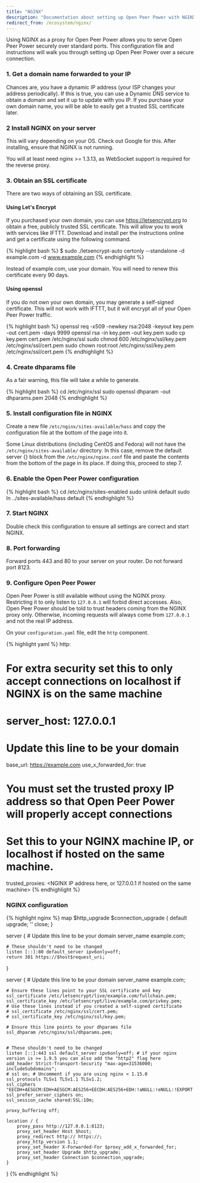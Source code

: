```yaml
---
title: "NGINX"
description: "Documentation about setting up Open Peer Power with NGINX."
redirect_from: /ecosystem/nginx/
---
```


Using NGINX as a proxy for Open Peer Power allows you to serve Open Peer Power securely over standard ports. This configuration file and instructions will walk you through setting up Open Peer Power over a secure connection.

### 1. Get a domain name forwarded to your IP

Chances are, you have a dynamic IP address (your ISP changes your address periodically). If this is true, you can use a Dynamic DNS service to obtain a domain and set it up to update with you IP. If you purchase your own domain name, you will be able to easily get a trusted SSL certificate later.

### 2 Install NGINX on your server

This will vary depending on your OS. Check out Google for this. After installing, ensure that NGINX is not running.

<div class='note'>
You will at least need nginx >= 1.3.13, as WebSocket support is required for the reverse proxy.
</div>

### 3. Obtain an SSL certificate

There are two ways of obtaining an SSL certificate.

#### Using Let's Encrypt

If you purchased your own domain, you can use <https://letsencrypt.org> to obtain a free, publicly trusted SSL certificate. This will allow you to work with services like IFTTT. Download and install per the instructions online and get a certificate using the following command.

{% highlight bash %}
$ sudo ./letsencrypt-auto certonly --standalone -d example.com -d www.example.com
{% endhighlight %}

Instead of example.com, use your domain. You will need to renew this certificate every 90 days.

#### Using openssl

If you do not own your own domain, you may generate a self-signed certificate. This will not work with IFTTT, but it will encrypt all of your Open Peer Power traffic.

{% highlight bash %}
openssl req -x509 -newkey rsa:2048 -keyout key.pem -out cert.pem -days 9999
openssl rsa -in key.pem -out key.pem
sudo cp key.pem cert.pem /etc/nginx/ssl
sudo chmod 600 /etc/nginx/ssl/key.pem /etc/nginx/ssl/cert.pem
sudo chown root:root /etc/nginx/ssl/key.pem /etc/nginx/ssl/cert.pem
{% endhighlight %}

### 4. Create dhparams file

As a fair warning, this file will take a while to generate.

{% highlight bash %}
cd /etc/nginx/ssl
sudo openssl dhparam -out dhparams.pem 2048
{% endhighlight %}

### 5. Install configuration file in NGINX

Create a new file `/etc/nginx/sites-available/hass` and copy the configuration file at the bottom of the page into it.

<div class='note'>

Some Linux distributions (including CentOS and Fedora) will not have the `/etc/nginx/sites-available/` directory. In this case, remove the default server {} block from the `/etc/nginx/nginx.conf` file and paste the contents from the bottom of the page in its place. If doing this, proceed to step 7.

</div>

### 6. Enable the Open Peer Power configuration

{% highlight bash %}
cd /etc/nginx/sites-enabled
sudo unlink default
sudo ln ../sites-available/hass default
{% endhighlight %}

### 7. Start NGINX

Double check this configuration to ensure all settings are correct and start NGINX.

### 8. Port forwarding

Forward ports 443 and 80 to your server on your router. Do not forward port 8123.

### 9. Configure Open Peer Power

 Open Peer Power is still available without using the NGINX proxy. Restricting it to only listen to `127.0.0.1` will forbid direct accesses. Also, Open Peer Power should be told to trust headers coming from the NGINX proxy only. Otherwise, incoming requests will always come from `127.0.0.1` and not the real IP address.

On your `configuration.yaml` file, edit the `http` component.

{% highlight yaml %}
http:
  # For extra security set this to only accept connections on localhost if NGINX is on the same machine
  # server_host: 127.0.0.1
  # Update this line to be your domain
  base_url: https://example.com
  use_x_forwarded_for: true
  # You must set the trusted proxy IP address so that Open Peer Power will properly accept connections
  # Set this to your NGINX machine IP, or localhost if hosted on the same machine.
  trusted_proxies: <NGINX IP address here, or 127.0.0.1 if hosted on the same machine>
{% endhighlight %}

### NGINX configuration

{% highlight nginx %}
map $http_upgrade $connection_upgrade {
    default upgrade;
    ''      close;
}

server {
    # Update this line to be your domain
    server_name example.com;

    # These shouldn't need to be changed
    listen [::]:80 default_server ipv6only=off;
    return 301 https://$host$request_uri;
}

server {
    # Update this line to be your domain
    server_name example.com;

    # Ensure these lines point to your SSL certificate and key
    ssl_certificate /etc/letsencrypt/live/example.com/fullchain.pem;
    ssl_certificate_key /etc/letsencrypt/live/example.com/privkey.pem;
    # Use these lines instead if you created a self-signed certificate
    # ssl_certificate /etc/nginx/ssl/cert.pem;
    # ssl_certificate_key /etc/nginx/ssl/key.pem;

    # Ensure this line points to your dhparams file
    ssl_dhparam /etc/nginx/ssl/dhparams.pem;


    # These shouldn't need to be changed
    listen [::]:443 ssl default_server ipv6only=off; # if your nginx version is >= 1.9.5 you can also add the "http2" flag here
    add_header Strict-Transport-Security "max-age=31536000; includeSubdomains";
    # ssl on; # Uncomment if you are using nginx < 1.15.0
    ssl_protocols TLSv1 TLSv1.1 TLSv1.2;
    ssl_ciphers "EECDH+AESGCM:EDH+AESGCM:AES256+EECDH:AES256+EDH:!aNULL:!eNULL:!EXPORT:!DES:!MD5:!PSK:!RC4";
    ssl_prefer_server_ciphers on;
    ssl_session_cache shared:SSL:10m;

    proxy_buffering off;

    location / {
        proxy_pass http://127.0.0.1:8123;
        proxy_set_header Host $host;
        proxy_redirect http:// https://;
        proxy_http_version 1.1;
        proxy_set_header X-Forwarded-For $proxy_add_x_forwarded_for;
        proxy_set_header Upgrade $http_upgrade;
        proxy_set_header Connection $connection_upgrade;
    }
}
{% endhighlight %}
